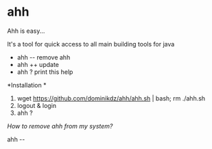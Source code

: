ahh
===

Ahh is easy... 

It's a tool for quick access to all main building tools for java

* ahh --    remove ahh
* ahh ++    update 
* ahh ?     print this help

*Installation *

1. wget https://github.com/dominikdz/ahh/ahh.sh | bash; rm ./ahh.sh
2. logout & login 
3. ahh ?

*How to remove ahh from my system?*

ahh --



